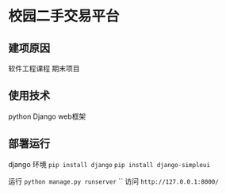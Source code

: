 # 校园二手交易平台

## 建项原因

软件工程课程
期末项目

## 使用技术

python Django web框架

## 部署运行

django 环境
```pip install django```
```pip install django-simpleui```

运行
```python manage.py runserver```
``
访问
```http://127.0.0.1:8000/```